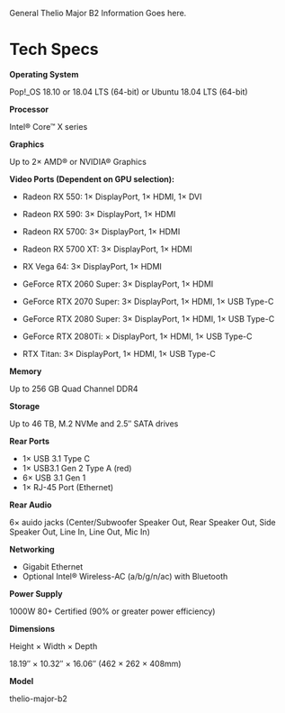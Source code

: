 General Thelio Major B2 Information Goes here.


# Tech Specs


**Operating System** 	

Pop!\_OS 18.10 or 18.04 LTS (64-bit) or Ubuntu 18.04 LTS (64-bit)

**Processor** 	

Intel® Core™ X series

**Graphics** 	

Up to 2× AMD® or NVIDIA® Graphics

**Video Ports (Dependent on GPU selection):**

- Radeon RX 550: 1× DisplayPort, 1× HDMI, 1× DVI

- Radeon RX 590: 3× DisplayPort, 1× HDMI

- Radeon RX 5700: 3× DisplayPort, 1× HDMI

- Radeon RX 5700 XT: 3× DisplayPort, 1× HDMI

- RX Vega 64: 3× DisplayPort, 1× HDMI

- GeForce RTX 2060 Super: 3× DisplayPort, 1× HDMI

- GeForce RTX 2070 Super: 3× DisplayPort, 1× HDMI, 1× USB Type-C

- GeForce RTX 2080 Super: 3× DisplayPort, 1× HDMI, 1× USB Type-C

- GeForce RTX 2080Ti: × DisplayPort, 1× HDMI, 1× USB Type-C

- RTX Titan: 3× DisplayPort, 1× HDMI, 1× USB Type-C

**Memory** 	

Up to 256 GB Quad Channel DDR4

**Storage** 	

Up to 46 TB, M.2 NVMe and 2.5″ SATA drives

**Rear Ports** 	

- 1× USB 3.1 Type C
- 1× USB3.1 Gen 2 Type A (red)
- 6× USB 3.1 Gen 1
- 1× RJ-45 Port (Ethernet)

**Rear Audio** 	

6× auido jacks (Center/Subwoofer Speaker Out, Rear Speaker Out, Side Speaker Out, Line In, Line Out, Mic In)

**Networking** 	

- Gigabit Ethernet
- Optional Intel® Wireless-AC (a/b/g/n/ac) with Bluetooth

**Power Supply** 	

1000W 80+ Certified (90% or greater power efficiency)

**Dimensions** 	

Height × Width × Depth

18.19″ × 10.32″ × 16.06″ (462 × 262 × 408mm)

**Model** 	

thelio-major-b2
